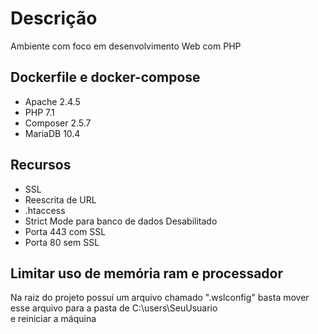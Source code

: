 # Descrição
Ambiente com foco em desenvolvimento Web com PHP

## Dockerfile e docker-compose
- Apache   2.4.5
- PHP      7.1
- Composer 2.5.7
- MariaDB  10.4

## Recursos
- SSL 
- Reescrita de URL
- .htaccess
- Strict Mode para banco de dados Desabilitado
- Porta 443 com SSL
- Porta 80 sem SSL

## Limitar uso de memória ram e processador
Na raiz do projeto possuí um arquivo chamado ".wslconfig"
basta mover esse arquivo para a pasta de C:\users\SeuUsuario\
e reiniciar a máquina